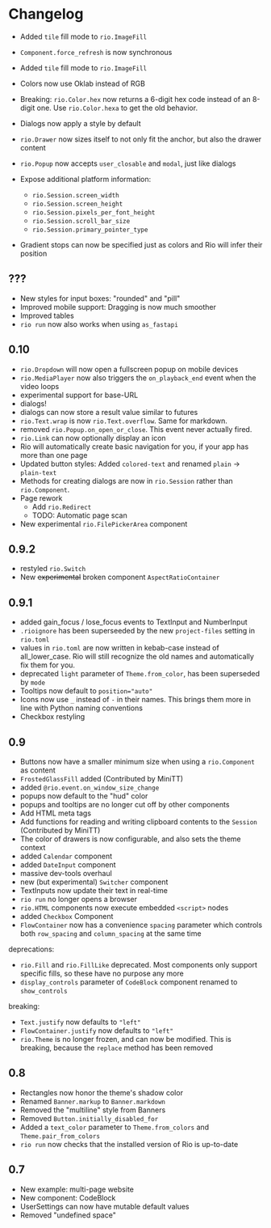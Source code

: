 # Changelog

- Added `tile` fill mode to `rio.ImageFill`
- `Component.force_refresh` is now synchronous
- Added `tile` fill mode to `rio.ImageFill`
- Colors now use Oklab instead of RGB
- Breaking: `rio.Color.hex` now returns a 6-digit hex code instead of an
    8-digit one. Use `rio.Color.hexa` to get the old behavior.
- Dialogs now apply a style by default
- `rio.Drawer` now sizes itself to not only fit the anchor, but also the
    drawer content
- `rio.Popup` now accepts `user_closable` and `modal`, just like dialogs

- Expose additional platform information:
  - `rio.Session.screen_width`
  - `rio.Session.screen_height`
  - `rio.Session.pixels_per_font_height`
  - `rio.Session.scroll_bar_size`
  - `rio.Session.primary_pointer_type`

- Gradient stops can now be specified just as colors and Rio will infer their
  position

## ???

- New styles for input boxes: "rounded" and "pill"
- Improved mobile support: Dragging is now much smoother
- Improved tables
- `rio run` now also works when using `as_fastapi`

## 0.10

- `rio.Dropdown` will now open a fullscreen popup on mobile devices
- `rio.MediaPlayer` now also triggers the `on_playback_end` event when the
    video loops
- experimental support for base-URL
- dialogs!
- dialogs can now store a result value similar to futures
- `rio.Text.wrap` is now `rio.Text.overflow`. Same for markdown.
- removed `rio.Popup.on_open_or_close`. This event never actually fired.
- `rio.Link` can now optionally display an icon
- Rio will automatically create basic navigation for you, if your app has more
    than one page
- Updated button styles: Added `colored-text` and renamed `plain` ->
    `plain-text`
- Methods for creating dialogs are now in `rio.Session` rather than
    `rio.Component`.
- Page rework
  - Add `rio.Redirect`
  - TODO: Automatic page scan
- New experimental `rio.FilePickerArea` component

## 0.9.2

- restyled `rio.Switch`
- New ~~experimental~~ broken component `AspectRatioContainer`

## 0.9.1

- added gain_focus / lose_focus events to TextInput and NumberInput
- `.rioignore` has been superseeded by the new `project-files` setting in
    `rio.toml`
- values in `rio.toml` are now written in kebab-case instead of
    all_lower_case. Rio will still recognize the old names and automatically fix
    them for you.
- deprecated `light` parameter of `Theme.from_color`, has been superseded by
    `mode`
- Tooltips now default to `position="auto"`
- Icons now use `_` instead of `-` in their names. This brings them more in line
    with Python naming conventions
- Checkbox restyling

## 0.9

- Buttons now have a smaller minimum size when using a `rio.Component` as
    content
- `FrostedGlassFill` added (Contributed by MiniTT)
- added `@rio.event.on_window_size_change`
- popups now default to the "hud" color
- popups and tooltips are no longer cut off by other components
- Add HTML meta tags
- Add functions for reading and writing clipboard contents to the `Session`
    (Contributed by MiniTT)
- The color of drawers is now configurable, and also sets the theme context
- added `Calendar` component
- added `DateInput` component
- massive dev-tools overhaul
- new (but experimental) `Switcher` component
- TextInputs now update their text in real-time
- `rio run` no longer opens a browser
- `rio.HTML` components now execute embedded `<script>` nodes
- added `Checkbox` Component
- `FlowContainer` now has a convenience `spacing` parameter which controls both
    `row_spacing` and `column_spacing` at the same time

deprecations:

- `rio.Fill` and `rio.FillLike` deprecated. Most components only support
    specific fills, so these have no purpose any more
- `display_controls` parameter of `CodeBlock` component renamed to
    `show_controls`

breaking:

- `Text.justify` now defaults to `"left"`
- `FlowContainer.justify` now defaults to `"left"`
- `rio.Theme` is no longer frozen, and can now be modified. This is breaking,
    because the `replace` method has been removed

## 0.8

- Rectangles now honor the theme's shadow color
- Renamed `Banner.markup` to `Banner.markdown`
- Removed the "multiline" style from Banners
- Removed `Button.initially_disabled_for`
- Added a `text_color` parameter to `Theme.from_colors` and
    `Theme.pair_from_colors`
- `rio run` now checks that the installed version of Rio is up-to-date

## 0.7

- New example: multi-page website
- New component: CodeBlock
- UserSettings can now have mutable default values
- Removed "undefined space"
